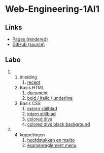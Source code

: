 # Web-Engineering-1AI1

## Links

- [Pages (rendered)](https://landervanlaer.github.io/Web-Engineering-1AI1/)
- [GitHub (source)](https://github.com/LanderVanlaer/Web-Engineering-1AI1/)

## Labo

<ol type="1" start="1">
    <li>
        <ol type="1" start="1">
            <li> inleiding
                <ol type="1" start="1">
                    <li><a href="https://landervanlaer.github.io/Web-Engineering-1AI1/src/labo/1/1/1/">recept</a></li>
                </ol>
            </li>
            <li> Basis HTML
                <ol type="1" start="1">
                    <li><a href="https://landervanlaer.github.io/Web-Engineering-1AI1/src/labo/1/2/1/">document</a></li>
                    <li><a href="https://landervanlaer.github.io/Web-Engineering-1AI1/src/labo/1/2/2/">bold / italic / underline</a></li>
                </ol>
            </li>
            <li> Basis CSS
                <ol type="1" start="1">
                    <li><a href="https://landervanlaer.github.io/Web-Engineering-1AI1/src/labo/1/3/1/">extern stijlblad</a></li>
                    <li><a href="https://landervanlaer.github.io/Web-Engineering-1AI1/src/labo/1/3/2/">intern stijlblad</a></li>
                    <li><a href="https://landervanlaer.github.io/Web-Engineering-1AI1/src/labo/1/3/3/">colored divs</a></li>
                    <li><a href="https://landervanlaer.github.io/Web-Engineering-1AI1/src/labo/1/3/4/">colored divs black background</a></li>
                </ol>
            </li>
        </ol>
    </li>
    <li>
        <ol type="1" start="4">
            <li> koppelingen
                <ol type="1" start="1">
                    <li><a href="https://landervanlaer.github.io/Web-Engineering-1AI1/src/labo/2/4/1/">hoofdstukken en mailto</a></li>
                    <li><a href="https://landervanlaer.github.io/Web-Engineering-1AI1/src/labo/2/4/2/">examenreglement menu</a></li>
                </ol>
            </li>
        </ol>
    </li>
</ol>
